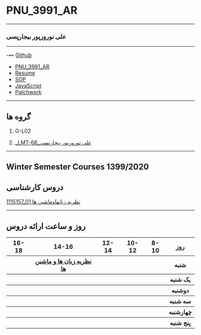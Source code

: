 # PNU_3991_AR
----------
### علی نوروزپور بیجارپسی

---
-⊷ [Github](https://github.com/AliNorouzpoor)
- [PNU_3991_AR](https://github.com/AliNorouzpoor/PNU_3991_AR)
- [Resume]()
- [SOP]()
- [JavaScript]()
- [Patchwork]() 
-------------------
## گروه ها

1. G-L02

1. [_LMT-68_علی نوروزپور بیجارپسی](https://github.com/AliRazavi-edu/PNU_3991/tree/master/_BSc/Theory-of-Languages-and-Machines/_1115157_02/68_%D8%B9%D9%84%D9%8A%20%D9%86%D9%88%D8%B1%D9%88%D8%B2%D9%BE%D9%88%D8%B1%D8%A8%D9%8A%D8%AC%D8%A7%D8%B1%D9%BE%D8%B3%D9%8A) 

-----------------
## Winter Semester Courses 1399/2020

## دروس کارشناسی

[1115157_01 نظريه زبانهاوماشين ها](https://github.com/AliRazavi-edu/PNU_3991/tree/master/_BSc/Theory-of-Languages-and-Machines)

-----------------
## روز و ساعت ارائه دروس

<table style="width:100%">
  <tr>
    <th >16-18</th>
    <th >14-16</th>
    <th >12-14</th>
    <th>10-12</th>
    <th>8-10</th>
    <th>روز</th>
  </tr>
  <tr>
    <th ></th>
    <th ><a href="https://github.com/AliRazavi-edu/PNU_3991/tree/master/_BSc/Theory-of-Languages-and-Machines">نظریه زبان ها و ماشین ها</a></th>
    <th ></th>
    <th></th>
    <th></th>
    <th>شنبه</th>
  </tr>
   <tr>
    <th ></th>
    <th ></th>
    <th></th>
    <th></th>
    <th ></th>
    <th>یک شنبه</th>
  </tr>
   <tr>
     <th ></th>
     <th ></th>
     <th></th>
     <th></th>
    <th ></th>   
    <th>دوشنبه</th>
  </tr>
   <tr>
    <th ></th>
    <th ></th>
    <th></th>
    <th></th>
    <th ></th>
    <th>سه شنبه</th>
  </tr>
   <tr>
    <th ></th>
    <th ></th>
    <th></th>
    <th></th>
     <th ></th>
    <th>چهارشنبه</th>
  </tr>
   <tr>
    <th ></th>
     <th ></th>
     <th ></th>
     <th></th>
     <th></th>
     <th>پنج شنبه</th>
  </tr>
</table>
